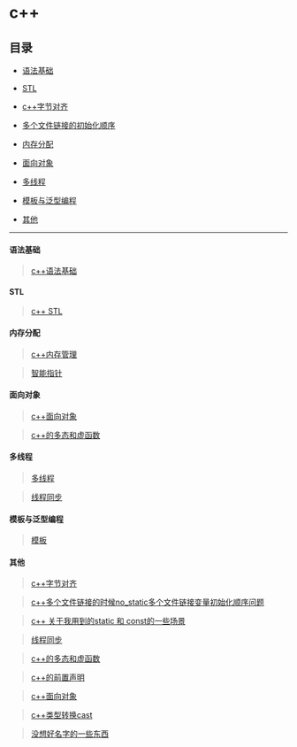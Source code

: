 # c++ 

## 目录

* [语法基础](#语法基础)

* [STL](#STL)

* [c++字节对齐](#c++字节对齐)

* [多个文件链接的初始化顺序](#多个文件链接的初始化顺序)

* [内存分配](#内存分配)

* [面向对象](#面向对象)

* [多线程](#多线程)

* [模板与泛型编程](#模板与泛型编程)

* [其他](#其他)

---

#### 语法基础

> [c++语法基础](./C++学习.md)

#### STL

> [c++ STL](./C++STL.md)

#### 内存分配

> [c++内存管理](./c++内存管理.md)

> [智能指针](./c++智能指针.md)

#### 面向对象

>[c++面向对象](./c++面向对象.md)

>[c++的多态和虚函数](./c++的多态和虚函数.md)

#### 多线程

> [多线程](./c++11多线程.md)

> [线程同步](./线程同步.md)

#### 模板与泛型编程

> [模板](./c++模板与泛型编程.md)

#### 其他

> [c++字节对齐](./C++字节对齐.md)

> [c++多个文件链接的时候no_static多个文件链接变量初始化顺序问题](./c++多个文件链接初始化顺序问题.md)

> [c++ 关于我用到的static 和 const的一些场景](./c++类中使用static和const.md)

> [线程同步](./线程同步.md)

> [c++的多态和虚函数](./c++的多态和虚函数.md)

> [c++的前置声明](./c++的前置声明.md)

> [c++面向对象](./c++面向对象.md)

> [c++类型转换cast](./c++类中使用static和const.md)

> [没想好名字的一些东西](./c++其他.md)